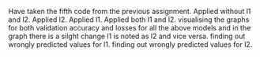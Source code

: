 Have taken the fifth code from the previous assignment.
Applied without l1 and l2.
Applied l2.
Applied l1.
Applied both l1 and l2.
visualising the graphs for both validation accuracy and losses for all the above models and in the graph there is a silght change l1 is noted as l2 and vice versa.
finding out wrongly predicted values for l1.
finding out wrongly predicted values for l2.
